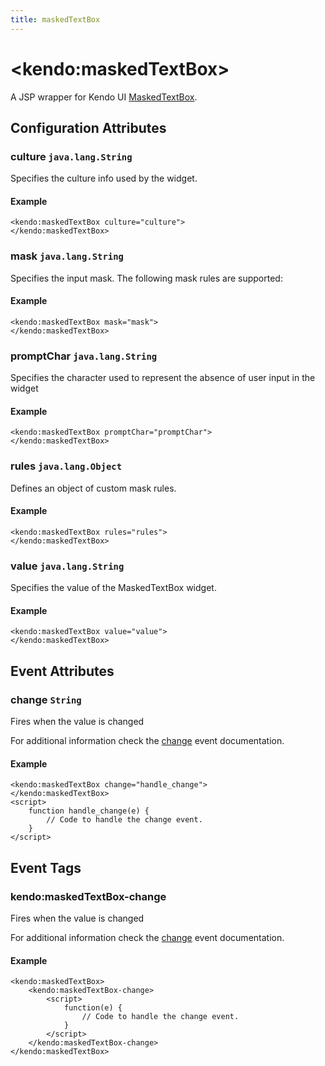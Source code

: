 ```yaml
---
title: maskedTextBox
---
```


# \<kendo:maskedTextBox\>
A JSP wrapper for Kendo UI [MaskedTextBox](/kendo-ui/api/web/maskedtextbox).

## Configuration Attributes

### culture `java.lang.String`

Specifies the culture info used by the widget.

#### Example
    <kendo:maskedTextBox culture="culture">
    </kendo:maskedTextBox>

### mask `java.lang.String`

Specifies the input mask. The following mask rules are supported:

#### Example
    <kendo:maskedTextBox mask="mask">
    </kendo:maskedTextBox>

### promptChar `java.lang.String`

Specifies the character used to represent the absence of user input in the widget

#### Example
    <kendo:maskedTextBox promptChar="promptChar">
    </kendo:maskedTextBox>

### rules `java.lang.Object`

Defines an object of custom mask rules.

#### Example
    <kendo:maskedTextBox rules="rules">
    </kendo:maskedTextBox>

### value `java.lang.String`

Specifies the value of the MaskedTextBox widget.

#### Example
    <kendo:maskedTextBox value="value">
    </kendo:maskedTextBox>


## Event Attributes

### change `String`

Fires when the value is changed


For additional information check the [change](/kendo-ui/api/web/maskedtextbox#events-change) event documentation.

#### Example
    <kendo:maskedTextBox change="handle_change">
    </kendo:maskedTextBox>
    <script>
        function handle_change(e) {
            // Code to handle the change event.
        }
    </script>

## Event Tags

### kendo:maskedTextBox-change

Fires when the value is changed


For additional information check the [change](/kendo-ui/api/web/maskedtextbox#events-change) event documentation.

#### Example
    <kendo:maskedTextBox>
        <kendo:maskedTextBox-change>
            <script>
                function(e) {
                    // Code to handle the change event.
                }
            </script>
        </kendo:maskedTextBox-change>
    </kendo:maskedTextBox>

